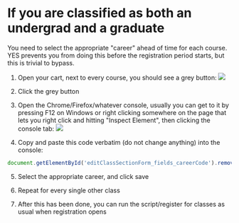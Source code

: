 If you are classified as both an undergrad and a graduate
==

You need to select the appropriate "career" ahead of time for each course. YES prevents you from doing this before the registration period starts, but this is trivial to bypass.

1. Open your cart, next to every course, you should see a grey button:
![](https://i.imgur.com/qGPFxmk.png)

2. Click the grey button

3. Open the Chrome/Firefox/whatever console, usually you can get to it by pressing F12 on Windows or right clicking somewhere on the page that lets you right click and hitting "Inspect Element", then clicking the console tab:
![](https://i.imgur.com/FtbPOlK.png)

4. Copy and paste this code verbatim (do not change anything) into the console:
```js
document.getElementById('editClassSectionForm_fields_careerCode').removeAttribute('disabled')
```

5. Select the appropriate career, and click save

6. Repeat for every single other class

7. After this has been done, you can run the script/register for classes as usual when registration opens
